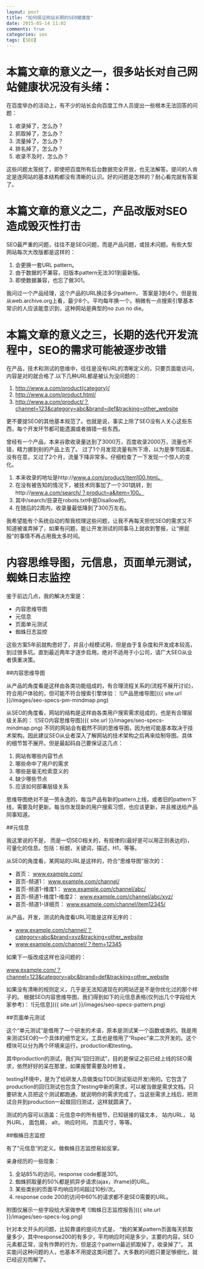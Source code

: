 ```yaml
---
layout: post
title: "如何保证网站长期的SEO健康度"
date: 2015-05-14 11:02
comments: true
categories: seo
tags: [SEO]
---
```


本篇文章的意义之一，很多站长对自己网站健康状况没有头绪：
===============

在百度举办的活动上，有不少的站长会向百度工作人员提出一些根本无法回答的问题：

1. 收录掉了，怎么办？
2. 抓取掉了，怎么办？
3. 流量掉了，怎么办？
4. 排名掉了，怎么办？
5. 收录不及时，怎么办？

这些问题太笼统了，即使把百度所有后台数据完全开放，也无法解答。提问的人肯定是连网站的基本结构都没有清晰的认识。好的问题是怎样的？耐心看完就有答案了。

本篇文章的意义之二，产品改版对SEO造成毁灭性打击
=================

SEO最严重的问题，往往不是SEO问题，而是产品问题，或技术问题。有些大型网站每次大改版都是这样的：

1. 会更换一套URL pattern。
2. 由于数据的不兼容，旧版本pattern无法301到最新版。
3. 即使数据兼容，也忘了做301。

我问过一个产品经理，这个产品的URL换过多少pattern， 答案是3到4个。但是我从web.archive.org上看，最少8个。平均每年换一个。稍微有一点搜索引擎基本常识的人应该能意识到，这种网站是典型的no zuo no die。



本篇文章的意义之三，长期的迭代开发流程中，SEO的需求可能被逐步改错
=================

在产品，技术和测试的思维中，往往是没有URL的清晰定义的，只要页面能访问，内容是对的就合格了.以下几种URL都是被认为没问题的：

1. http://www.a.com/product(category)/
2. http://www.a.com/product.html/
3. http://www.a.com/product/？channel=123&category=abc&brand=def&tracking=other_website

更不要提SEO的其他基本规范了。也就是说，事实上除了SEO没有人关心这些东西，每个开发环节都可能遗漏或者搞错一些东西。

曾经有一个产品，本来谷歌收录量达到了3000万，百度收录2000万，流量也不错，精力挪到别的产品上去了。 过了1个月发现流量有所下滑，以为是季节因素，没有在意，又过了2个月，流量下降非常多。仔细检查了一下发现一个惊人的变化。

1. 本来收录的地址是http://www.a.com/product/item100.html。
2. 在没有被告知的情况下，被技术同事加了一个301跳转，到http://www.a.com/search/？product=a&item=100。
3. 其中/search/目录在robots.txt中是Disallow的。
4. 在随后的2周内，收录量最低降到了300万左右。

我希望能有个系统自动的帮我梳理这些问题，让我不再每天担忧SEO的需求又不知道被谁弄掉了，如果有问题，能让开发测试的同事马上就收到警报，让“擦屁股”的事情不再占用我太多时间。

内容思维导图，元信息，页面单元测试，蜘蛛日志监控
===============
鉴于前边几点，我的解决方案是：

* 内容思维导图
* 元信息
* 页面单元测试
* 蜘蛛日志监控

这些方案5年前就构思好了，并且小规模试用，但是由于复杂度和开发成本较高，到过很多坑。直到最近两年才逐步启用。绝对不适用于小公司，请广大SEO从业者慎重决策。

##内容思维导图

从产品的角度看是这样由各类功能组成的，有合理流程关系的(流程不展开讨论)，符合用户体验的，但可能不符合搜索引擎体验：
![产品思维导图]({{ site.url }}/images/seo-specs-pm-mindmap.png)

从SEO的角度看，网站的结构是这样由各类用户搜索需求组成的，也是有合理层级关系的：
![SEO内容思维导图]({{ site.url }}/images/seo-specs-mindmap.png)
不同的网站会有截然不同的思维导图，因为他可能基本取决于技术架构。因此建议SEO从业者深入了解网站的技术架构之后再来绘制导图。具体的细节暂不展开。但是最起码自己要保证这几点：

1. 网站有哪些内容节点
2. 哪些命中了用户的需求
3. 哪些是毫无检索意义的
4. 缺少哪些节点
5. 应该如何部署层级关系

思维导图绝对不是一劳永逸的，每当产品有新的pattern上线，或者旧的pattern下线，需要及时更新。每当你发现新的用户搜索习惯，也应该更新，并且推送给产品同事知道。


##元信息

我这里说的不是<meta>， 而是一切SEO相关的，有规律的(最好是可以用正则表达的)，可量化的信息。包括：标题，关键词，描述，H1，等等。

从SEO的角度看，某网站的URL是这样的，符合“思维导图”层次的：

*   首页： www.example.com/
*   首页-频道1： www.example.com/channel/
*   首页-频道1-维度1： www.example.com/channel/abc/
*   首页-频道1-维度1-维度2： www.example.com/channel/abc/xyz/
*   首页-频道1-详细页： www.example.com/channel/item12345/

从产品，开发，测试的角度看URL可能是这样无序的：

*   www.example.com/channel/？category=abc&brand=xyz&tracking=other_website
*   www.example.com/channel/？item=12345

如果下一版改成这样也没问题的：

www.example.com/？channel=123&category=abc&brand=def&tracking=other_website

如果没有清晰的规则定义，几乎是无法知道现在的网站还是不是你优化过的那个样子的。
根据SEO内容思维导图，我们得到如下的元信息表格(仅列出几个字段给大家参考)：
![元信息]({{ site.url }}/images/seo-specs-pattern.png)

##页面单元测试

这个“单元测试”是借用了一个研发的术语，原本是测试某一个函数或类的。我是用来测试SEO的一个具体的细节定义。工具也是借用了“Rspec”来二次开发的。这个模块可以分为两个环境来运行，production和testing。

其中production的测试，我们叫“回归测试”，目的是保证之前已经上线的SEO需求，依然好好的呆在那里，如果报警需要及时修复。

testing环境中，是为了给研发人员做类似TDD(测试驱动开发)用的。它包含了production的回归测试也包含了testing中新的需求，可以被当做是需求文档。只要研发人员把这个测试都跑通，就说明你的需求完成了。当这些需求上线后，把测试合并到production一起做回归测试，这样就圆满了。

测试的内容可以涵盖：元信息中的所有细节，已知链接的锚文本， 站内URL， 站外URL， 面包屑， alt， 响应时间， 页面尺寸，等等。

##蜘蛛日志监控

有了“元信息”的定义。做蜘蛛日志监控易如反掌。

亲身经历的一些现象：

1.   全站85%的访问，response code都是301。
1.   蜘蛛抓取量的50%都是抓异步请求(ajax，iframe)的URL。
1.   某些类别的页面平均响应时间超过10秒/次。
1.   response code 200的访问中60%的请求都不是SEO需要的URL。

附图仅展示一些字段给大家做参考
![蜘蛛日志监控报告]({{ site.url }}/images/seo-specs-log.png)

针对本文开头的问题，比较靠谱的提问方式是， “我的某某pattern页面每天抓取量多少，其中response200的有多少，平均响应时间是多少，主要的内容，SEO元素都正常，没有作弊的行为，但是这个pattern最近抓取掉了，收录掉了”。 其实能问这种问题的人，也基本不用提这类问题了。大多数的问题只要足够细化，就已经迎刃而解了。